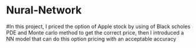 # Nural-Network
#In this project, I priced the option of Apple stock by using of Black scholes PDE and Monte carlo method to get the correct price, then I introduced a NN model that can do this option pricing with an acceptable accuracy
